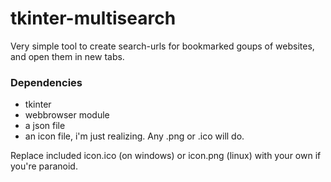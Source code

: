 # tkinter-multisearch
Very simple tool to create search-urls for bookmarked goups of websites, and open them in new tabs. 

### Dependencies
* tkinter
* webbrowser module
* a json file
* an icon file, i'm just realizing. Any .png or .ico will do.

Replace included icon.ico (on windows) or icon.png (linux) with your own if you're paranoid.

